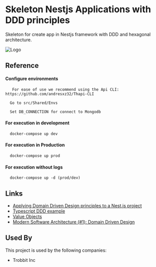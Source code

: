# Skeleton Nestjs Applications with DDD principles

Skeleton for create app in Nestjs framework with DDD and hexagonal architecture.



![Logo](https://camo.githubusercontent.com/04f55c810d537ffcfd01c23cd1e4cf183e8f401c12e4ac5229acb78e826e4102/68747470733a2f2f63646e2d6d656469612d312e66726565636f646563616d702e6f72672f696d616765732f6f565662544c523567584867503845686c7a31717a526d354c4c6a58396b76325a726936)



## Reference

#### Configure environments

```http
   For ease of use we recommend using the Api CLI: https://github.com/andresxz32/Thapi-CLI
```
```http
  Go to src/Shared/Envs
```
```http
  Set DB_CONNECTION for connect to Mongodb
```


#### For execution in development

```http
  docker-compose up dev
```

#### For execution in Production

```http
  docker-compose up prod
```

#### For execution without logs

```http
  docker-compose up -d (prod/dev)

```



## Links

 - [Applying Domain Driven Design principles to a Nest.js project](https://dev.to/bendix/applying-domain-driven-design-principles-to-a-nest-js-project-5f7b)
 - [Typescript DDD example](https://github.com/CodelyTV/typescript-ddd-example)
 - [Value Objects](https://medium.com/all-you-need-is-clean-code/value-objects-d4c24115fa69)
 - [Modern Software Architecture (#1): Domain Driven Design](https://medium.com/modern-software-architecture/modern-software-architecture-1-domain-driven-design-f06fad8695f9#:~:text=Domain%2Ddriven%20design%20(DDD),complex%20designs%20on%20a%20model)

 ## Used By

This project is used by the following companies:

- Trobbit Inc









